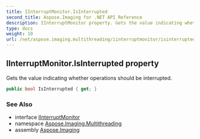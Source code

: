 ```yaml
---
title: IInterruptMonitor.IsInterrupted
second_title: Aspose.Imaging for .NET API Reference
description: IInterruptMonitor property. Gets the value indicating whether operations should be interrupted
type: docs
weight: 10
url: /net/aspose.imaging.multithreading/iinterruptmonitor/isinterrupted/
---
```

## IInterruptMonitor.IsInterrupted property

Gets the value indicating whether operations should be interrupted.

```csharp
public bool IsInterrupted { get; }
```

### See Also

* interface [IInterruptMonitor](../)
* namespace [Aspose.Imaging.Multithreading](../../iinterruptmonitor/)
* assembly [Aspose.Imaging](../../../)


